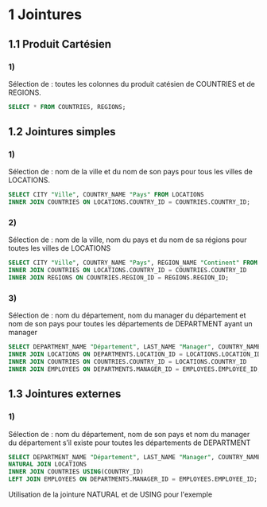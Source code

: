 # 1 Jointures

## 1.1 Produit Cartésien

### 1)

Sélection de : toutes les colonnes du produit catésien de COUNTRIES et de REGIONS.

```sql
SELECT * FROM COUNTRIES, REGIONS;
```

## 1.2 Jointures simples

### 1)

Sélection de : nom de la ville et du nom de son pays pour tous les villes de LOCATIONS.

```sql
SELECT CITY "Ville", COUNTRY_NAME "Pays" FROM LOCATIONS
INNER JOIN COUNTRIES ON LOCATIONS.COUNTRY_ID = COUNTRIES.COUNTRY_ID;
```

### 2)

Sélection de : nom de la ville, nom du pays et du nom de sa régions pour toutes les villes de LOCATIONS

```sql
SELECT CITY "Ville", COUNTRY_NAME "Pays", REGION_NAME "Continent" FROM LOCATIONS
INNER JOIN COUNTRIES ON LOCATIONS.COUNTRY_ID = COUNTRIES.COUNTRY_ID
INNER JOIN REGIONS ON COUNTRIES.REGION_ID = REGIONS.REGION_ID;
```

### 3)

Sélection de : nom du département, nom du manager du département et nom de son pays pour toutes les départements de DEPARTMENT ayant un manager

```sql
SELECT DEPARTMENT_NAME "Département", LAST_NAME "Manager", COUNTRY_NAME "Pays" FROM DEPARTMENTS
INNER JOIN LOCATIONS ON DEPARTMENTS.LOCATION_ID = LOCATIONS.LOCATION_ID
INNER JOIN COUNTRIES ON COUNTRIES.COUNTRY_ID = LOCATIONS.COUNTRY_ID
INNER JOIN EMPLOYEES ON DEPARTMENTS.MANAGER_ID = EMPLOYEES.EMPLOYEE_ID;
```

## 1.3 Jointures externes

### 1)

Sélection de : nom du département, nom de son pays et nom du manager du département s’il existe pour toutes les départements de DEPARTMENT

```sql
SELECT DEPARTMENT_NAME "Département", LAST_NAME "Manager", COUNTRY_NAME "Pays" FROM DEPARTMENTS
NATURAL JOIN LOCATIONS
INNER JOIN COUNTRIES USING(COUNTRY_ID)
LEFT JOIN EMPLOYEES ON DEPARTMENTS.MANAGER_ID = EMPLOYEES.EMPLOYEE_ID;
```

Utilisation de la jointure NATURAL et de USING pour l'exemple
